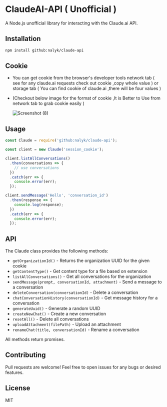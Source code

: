 # ClaudeAI-API ( Unofficial )

A Node.js unofficial library for interacting with the Claude.ai API.

## Installation

```bash
npm install github:nalyk/claude-api
```
## Cookie
* You can get cookie from the browser's developer tools network tab ( see for any claude.ai requests check out cookie ,copy whole value ) or storage tab ( You can find cookie of claude.ai ,there will be four values )

* (Checkout below image for the format of cookie ,It is Better to Use from network tab to grab cookie easily )

   ![Screenshot (8)](https://github.com/KoushikNavuluri/Claude-API/assets/103725723/355971e3-f46c-47fc-a3cf-008bb55bb4c6)

## Usage

```js
const Claude = require('github:nalyk/claude-api');

const client = new Claude('session_cookie');

client.listAllConversations()
  .then(conversations => {
    // use conversations
  })
  .catch(err => {
    console.error(err);
  });

client.sendMessage('Hello', 'conversation_id')
  .then(response => {
    console.log(response); 
  })
  .catch(err => {
    console.error(err);
  });  
```

## API

The Claude class provides the following methods:

- `getOrganizationId()` - Returns the organization UUID for the given cookie
- `getContentType()` - Get content type for a file based on extension
- `listAllConversations()` - Get all conversations for the organization
- `sendMessage(prompt, conversationId, attachment)` - Send a message to a conversation
- `deleteConversation(conversationId)` - Delete a conversation
- `chatConversationHistory(conversationId)` - Get message history for a conversation 
- `generateUuid()` - Generate a random UUID
- `createNewChat()` - Create a new conversation
- `resetAll()` - Delete all conversations 
- `uploadAttachment(filePath)` - Upload an attachment
- `renameChat(title, conversationId)` - Rename a conversation

All methods return promises.

## Contributing

Pull requests are welcome! Feel free to open issues for any bugs or desired features.

## License

MIT
